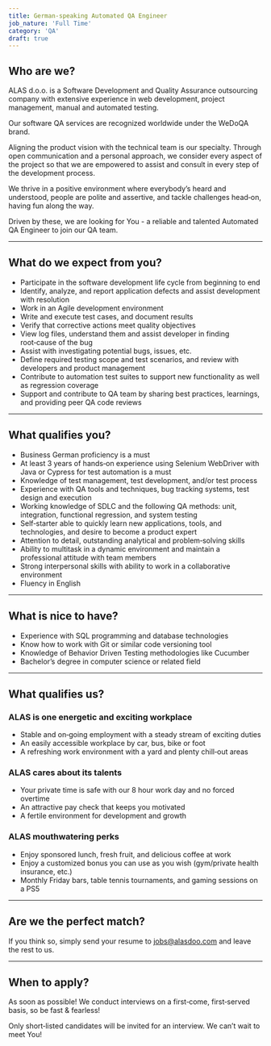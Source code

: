 ```yaml
---
title: German-speaking Automated QA Engineer
job_nature: 'Full Time'
category: 'QA'
draft: true
---
```


## Who are we?

ALAS d.o.o. is a Software Development and Quality Assurance outsourcing company with extensive experience in web development, project management, manual and automated testing.

Our software QA services are recognized worldwide under the WeDoQA brand.

Aligning the product vision with the technical team is our specialty. Through open communication and a personal approach, we consider every aspect of the project so that we are empowered to assist and consult in every step of the development process.

We thrive in a positive environment where everybody’s heard and understood, people are polite and assertive, and tackle challenges head&#8209;on, having fun along the way.

Driven by these, we are looking for You - a reliable and talented Automated QA Engineer to join our QA team.

---

## What do we expect from you?

- Participate in the software development life cycle from beginning to end
- Identify, analyze, and report application defects and assist development with resolution
- Work in an Agile development environment
- Write and execute test cases, and document results
- Verify that corrective actions meet quality objectives
- View log files, understand them and assist developer in finding root&#8209;cause of the bug
- Assist with investigating potential bugs, issues, etc.
- Define required testing scope and test scenarios, and review with developers and product management
- Contribute to automation test suites to support new functionality as well as regression coverage
- Support and contribute to QA team by sharing best practices, learnings, and providing peer QA code reviews

---

## What qualifies you?

- Business German proficiency is a must
- At least 3 years of hands&#8209;on experience using Selenium WebDriver with Java or Cypress for test automation is a must
- Knowledge of test management, test development, and/or test process
- Experience with QA tools and techniques, bug tracking systems, test design and execution
- Working knowledge of SDLC and the following QA methods: unit, integration, functional regression, and system testing
- Self&#8209;starter able to quickly learn new applications, tools, and technologies, and desire to become a product expert
- Attention to detail, outstanding analytical and problem&#8209;solving skills
- Ability to multitask in a dynamic environment and maintain a professional attitude with team members
- Strong interpersonal skills with ability to work in a collaborative environment
- Fluency in English

---

## What is nice to have?

- Experience with SQL programming and database technologies
- Know how to work with Git or similar code versioning tool
- Knowledge of Behavior Driven Testing methodologies like Cucumber
- Bachelor’s degree in computer science or related field

---

## What qualifies us?

### ALAS is one energetic and exciting workplace

- Stable and on&#8209;going employment with a steady stream of exciting duties
- An easily accessible workplace by car, bus, bike or foot
- A refreshing work environment with a yard and plenty chill&#8209;out areas

### ALAS cares about its talents

- Your private time is safe with our 8 hour work day and no forced overtime
- An attractive pay check that keeps you motivated
- A fertile environment for development and growth

### ALAS mouthwatering perks

- Enjoy sponsored lunch, fresh fruit, and delicious coffee at work
- Enjoy a customized bonus you can use as you wish (gym/private health insurance, etc.)
- Monthly Friday bars, table tennis tournaments, and gaming sessions on a PS5

---

## Are we the perfect match?

If you think so, simply send your resume to <jobs@alasdoo.com> and leave the rest to us.

---

## When to apply?

As soon as possible!
We conduct interviews on a first&#8209;come, first&#8209;served basis, so be fast & fearless!

Only short&#8209;listed candidates will be invited for an interview. We can’t wait to meet You!
